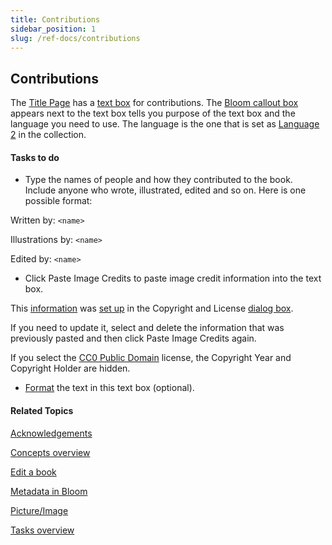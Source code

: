 ```yaml
---
title: Contributions
sidebar_position: 1
slug: /ref-docs/contributions
---
```


## Contributions

The [Title Page](Title_Page.md) has a [text box](Text_Box.md) for contributions. The [Bloom callout box](Callout_box.md) appears next to the text box tells you purpose of the text box and the language you need to use. The language is the one that is set as [Language 2](../User_Interface/Dialog_boxes/Languages_tab.md) in the collection.

#### Tasks to do

- Type the names of people and how they contributed to the book. Include anyone who wrote, illustrated, edited and so on. Here is one possible format:

Written by: `<name>`

Illustrations by: `<name>`

Edited by: `<name>`

- Click Paste Image Credits to paste image credit information into the text box.

This [information](../Tasks/Edit_tasks/Change_picture_metadata.md) was [set up](../User_Interface/Dialog_boxes/Copyright_License_dialog_box_Images.md) in the Copyright and License [dialog box](../User_Interface/Dialog_boxes/Copyright_License_dialog_box_Images.md).

If you need to update it, select and delete the information that was previously pasted and then click Paste Image Credits again.

If you select the [CC0 Public Domain](https://creativecommons.org/publicdomain/zero/1.0/ "https://creativecommons.org/publicdomain/zero/1.0/") license, the Copyright Year and Copyright Holder are hidden.

- [Format](../User_Interface/Dialog_boxes/Format_dialog_box.md) the text in this text box (optional).

#### Related Topics

[Acknowledgements](Acknowledgements.md)

[Concepts overview](Concepts_overview.md)

[Edit a book](../Tasks/Edit_tasks/Edit_a_book.md)

[Metadata in Bloom](Metadata_in_Bloom.md)

[Picture/Image](Picture.md)

[Tasks overview](../Tasks/Tasks_overview.md)
